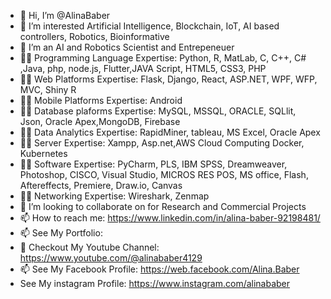 - 👋 Hi, I’m @AlinaBaber
- 👀 I’m interested Artificial Intelligence, Blockchain, IoT, AI based controllers, Robotics, Bioinformative
- 🌱 I’m an AI and Robotics Scientist and Entrepeneuer
- 👨‍💻 Programming Language Expertise: Python, R, MatLab, C, C++, C# ,Java, php, node.js, Flutter,JAVA Script, HTML5, CSS3, PHP
- 👨‍💻 Web Platforms Expertise: Flask, Django, React, ASP.NET, WPF, WFP, MVC, Shiny R
- 👨‍💻 Mobile Platforms Expertise: Android
- 👨‍💻 Database plaforms Expertise: MySQL, MSSQL, ORACLE, SQLlit, Json, Oracle Apex,MongoDB, Firebase
- 👨‍💻 Data Analytics Expertise: RapidMiner, tableau, MS Excel, Oracle Apex
- 👨‍💻 Server Expertise: Xampp, Asp.net,AWS Cloud Computing Docker, Kubernetes
- 👨‍💻 Software Expertise: PyCharm, PLS, IBM SPSS, Dreamweaver, Photoshop, CISCO, Visual Studio, MICROS RES POS, MS office, Flash, Aftereffects, Premiere, Draw.io, Canvas
- 👨‍💻 Networking Expertise: Wireshark, Zenmap
- 💞️ I’m looking to collaborate on for Research and Commercial Projects
- 📫 How to reach me: https://www.linkedin.com/in/alina-baber-92198481/
- 📫 See My Portfolio:
- 👀 Checkout My Youtube Channel: https://www.youtube.com/@alinababer4129
- 📫 See My Facebook Profile: https://web.facebook.com/Alina.Baber
-  See My instagram Profile: https://www.instagram.com/alinababer
<!---
AlinaBaber/AlinaBaber is a ✨ special ✨ repository because its `README.md` (this file) appears on your GitHub profile.
You can click the Preview link to take a look at your changes.
--->

